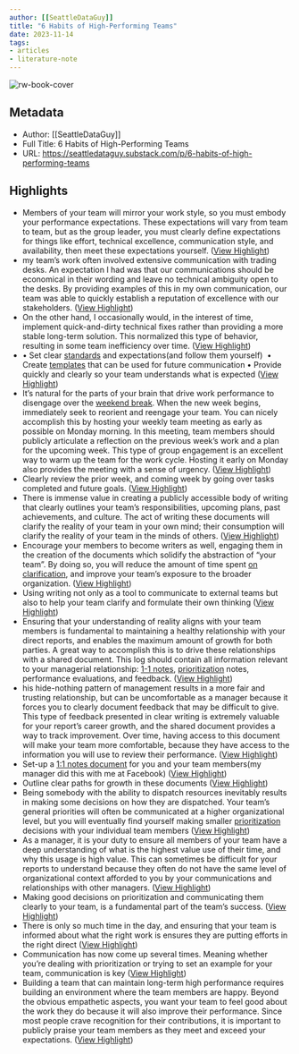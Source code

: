```yaml
---
author: [[SeattleDataGuy]]
title: "6 Habits of High-Performing Teams"
date: 2023-11-14
tags: 
- articles
- literature-note
---
```

![rw-book-cover](https://substackcdn.com/image/fetch/f_auto,q_auto:good,fl_progressive:steep/https%3A%2F%2Fsubstack-post-media.s3.amazonaws.com%2Fpublic%2Fimages%2F6ffc0b8a-7452-48df-a849-6285a8ecb603_1466x818.png)

## Metadata
- Author: [[SeattleDataGuy]]
- Full Title: 6 Habits of High-Performing Teams
- URL: https://seattledataguy.substack.com/p/6-habits-of-high-performing-teams

## Highlights
- Members of your team will mirror your work style, so you must embody your performance expectations. These expectations will vary from team to team, but as the group leader, you must clearly define expectations for things like effort, technical excellence, communication style, and availability, then meet these expectations yourself. ([View Highlight](https://read.readwise.io/read/01hf6gxjtb53rc03cpg0yys01j))
- my team’s work often involved extensive communication with trading desks. An expectation I had was that our communications should be economical in their wording and leave no technical ambiguity open to the desks. By providing examples of this in my own communication, our team was able to quickly establish a reputation of excellence with our stakeholders. ([View Highlight](https://read.readwise.io/read/01hf6gy1deddcqdvv59zq9h6d4))
- On the other hand, I occasionally would, in the interest of time, implement quick-and-dirty technical fixes rather than providing a more stable long-term solution. This normalized this type of behavior, resulting in some team inefficiency over time. ([View Highlight](https://read.readwise.io/read/01hf6gy8pekv735rapr8ck4zwm))
- • Set clear [standards](https://seattledataguy.substack.com/p/setting-standards-for-your-data-team) and expectations(and follow them yourself) 
  • Create [templates](https://seattledataguy.substack.com/p/7-essential-templates-for-data-analytics) that can be used for future communication
  • Provide quickly and clearly so your team understands what is expected ([View Highlight](https://read.readwise.io/read/01hf6gyesxzcb40fmmaqbthm0m))
- It’s natural for the parts of your brain that drive work performance to disengage over the [weekend break](https://www.youtube.com/watch?v=2AB9zPfXqQQ). When the new week begins, immediately seek to reorient and reengage your team. You can nicely accomplish this by hosting your weekly team meeting as early as possible on Monday morning. In this meeting, team members should publicly articulate a reflection on the previous week’s work and a plan for the upcoming week. This type of group engagement is an excellent way to warm up the team for the work cycle. Hosting it early on Monday also provides the meeting with a sense of urgency. ([View Highlight](https://read.readwise.io/read/01hf6gz7kb4gnfr0kqw5h55qbs))
- Clearly review the prior week, and coming week by going over tasks completed and future goals. ([View Highlight](https://read.readwise.io/read/01hf6gzgfc1fmh4bqrsn89hm7p))
- There is immense value in creating a publicly accessible body of writing that clearly outlines your team’s responsibilities, upcoming plans, past achievements, and culture. The act of writing these documents will clarify the reality of your team in your own mind; their consumption will clarify the reality of your team in the minds of others. ([View Highlight](https://read.readwise.io/read/01hf6gzwj8sz0p5hs2mvs535m2))
- Encourage your members to become writers as well, engaging them in the creation of the documents which solidify the abstraction of “your team”. By doing so, you will reduce the amount of time spent [on clarification](https://www.billeager.com/the-true-10x-engineer/), and improve your team’s exposure to the broader organization. ([View Highlight](https://read.readwise.io/read/01hf6h0a5yrv7ehpt124ef7ht5))
- Using writing not only as a tool to communicate to external teams but also to help your team clarify and formulate their own thinking ([View Highlight](https://read.readwise.io/read/01hf6h0h68e7fswyxf08wqjqc6))
- Ensuring that your understanding of reality aligns with your team members is fundamental to maintaining a healthy relationship with your direct reports, and enables the maximum amount of growth for both parties. A great way to accomplish this is to drive these relationships with a shared document. This log should contain all information relevant to your managerial relationship: [1-1 notes](https://docs.google.com/document/d/12LDrWnyl0UQnLZu3KZEskwFJ2u-WlIVXsFH_3G-hbIs/edit), [prioritization](https://seattledataguy.substack.com/i/135977529/prioritize-ruthlessly) notes, performance evaluations, and feedback. ([View Highlight](https://read.readwise.io/read/01hf6h2hjhwpjsn09dars8jg0t))
- his hide-nothing pattern of management results in a more fair and trusting relationship, but can be uncomfortable as a manager because it forces you to clearly document feedback that may be difficult to give. This type of feedback presented in clear writing is extremely valuable for your report’s career growth, and the shared document provides a way to track improvement. Over time, having access to this document will make your team more comfortable, because they have access to the information you will use to review their performance. ([View Highlight](https://read.readwise.io/read/01hf6h2x02pxgyzjs0ygbh56cs))
- Set-up a [1:1 notes document](https://docs.google.com/document/d/12LDrWnyl0UQnLZu3KZEskwFJ2u-WlIVXsFH_3G-hbIs/edit) for you and your team members(my manager did this with me at Facebook) ([View Highlight](https://read.readwise.io/read/01hf6h36zrqt3mkxvmvr6xwzmd))
- Outline clear paths for growth in these documents ([View Highlight](https://read.readwise.io/read/01hf6h38px4gm9p4jjtht4qc9g))
- Being somebody with the ability to dispatch resources inevitably results in making some decisions on how they are dispatched. Your team’s general priorities will often be communicated at a higher organizational level, but you will eventually find yourself making smaller [prioritization](https://seattledataguy.substack.com/i/135977529/prioritize-ruthlessly) decisions with your individual team members ([View Highlight](https://read.readwise.io/read/01hf6h4akmj99mtcvnwqtar7dm))
- As a manager, it is your duty to ensure all members of your team have a deep understanding of what is the highest value use of their time, and why this usage is high value. This can sometimes be difficult for your reports to understand because they often do not have the same level of organizational context afforded to you by your communications and relationships with other managers. ([View Highlight](https://read.readwise.io/read/01hf6h4rnkpn1ndp071ses2j2j))
- Making good decisions on prioritization and communicating them clearly to your team, is a fundamental part of the team’s success. ([View Highlight](https://read.readwise.io/read/01hf6h51pjt6aaf1fz4801w0sc))
- There is only so much time in the day, and ensuring that your team is informed about what the right work is ensures they are putting efforts in the right direct ([View Highlight](https://read.readwise.io/read/01hf6h543g0zg41e42bcece5b5))
- Communication has now come up several times. Meaning whether you’re dealing with prioritization or trying to set an example for your team, communication is key ([View Highlight](https://read.readwise.io/read/01hf6h55n47jm9wz4x533pwqk5))
- Building a team that can maintain long-term high performance requires building an environment where the team members are happy. Beyond the obvious empathetic aspects, you want your team to feel good about the work they do because it will also improve their performance. Since most people crave recognition for their contributions, it is important to publicly praise your team members as they meet and exceed your expectations. ([View Highlight](https://read.readwise.io/read/01hf6h5e7bg8evy053jd0gzqma))
